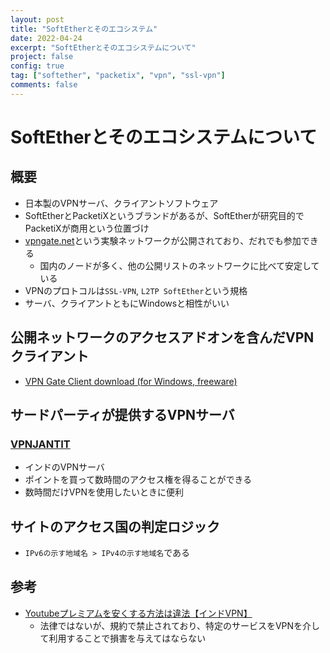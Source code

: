 ```yaml
---
layout: post
title: "SoftEtherとそのエコシステム"
date: 2022-04-24
excerpt: "SoftEtherとそのエコシステムについて"
project: false
config: true
tag: ["softether", "packetix", "vpn", "ssl-vpn"]
comments: false
---
```


# SoftEtherとそのエコシステムについて

## 概要
 - 日本製のVPNサーバ、クライアントソフトウェア
 - SoftEtherとPacketiXというブランドがあるが、SoftEtherが研究目的でPacketiXが商用という位置づけ
 - [vpngate.net](https://www.vpngate.net/ja/)という実験ネットワークが公開されており、だれでも参加できる
   - 国内のノードが多く、他の公開リストのネットワークに比べて安定している
 - VPNのプロトコルは`SSL-VPN`, `L2TP SoftEther`という規格
 - サーバ、クライアントともにWindowsと相性がいい

## 公開ネットワークのアクセスアドオンを含んだVPNクライアント
 - [VPN Gate Client download (for Windows, freeware)](https://www.vpngate.net/en/download.aspx)


## サードパーティが提供するVPNサーバ

### [VPNJANTIT](https://www.vpnjantit.com/free-softether-l2tp-india) 
 - インドのVPNサーバ
 - ポイントを買って数時間のアクセス権を得ることができる
 - 数時間だけVPNを使用したいときに便利

## サイトのアクセス国の判定ロジック
 - `IPv6の示す地域名 > IPv4の示す地域名`である

## 参考
 - [Youtubeプレミアムを安くする方法は違法【インドVPN】](https://kikankou.co.jp/vpn/youtube-premium-vpn-india/)
   - 法律ではないが、規約で禁止されており、特定のサービスをVPNを介して利用することで損害を与えてはならない
